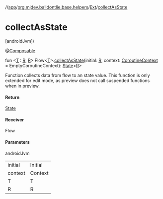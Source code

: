 //[app](../../../index.md)/[org.mjdev.balldontlie.base.helpers](../index.md)/[Ext](index.md)/[collectAsState](collect-as-state.md)

# collectAsState

[androidJvm]\

@[Composable](https://developer.android.com/reference/kotlin/androidx/compose/runtime/Composable.html)

fun &lt;[T](collect-as-state.md) : [R](collect-as-state.md), [R](collect-as-state.md)&gt; Flow&lt;[T](collect-as-state.md)&gt;.[collectAsState](collect-as-state.md)(initial: [R](collect-as-state.md), context: [CoroutineContext](https://kotlinlang.org/api/latest/jvm/stdlib/kotlin.coroutines/-coroutine-context/index.html) = EmptyCoroutineContext): [State](https://developer.android.com/reference/kotlin/androidx/compose/runtime/State.html)&lt;[R](collect-as-state.md)&gt;

Function collects data from flow to an state value. This function is only extended for edit mode, as preview does not call suspended functions when in preview.

#### Return

[State](https://developer.android.com/reference/kotlin/androidx/compose/runtime/State.html)

#### Receiver

Flow

#### Parameters

androidJvm

| | |
|---|---|
| initial | Initial |
| context | Context |
| T | T |
| R | R |
